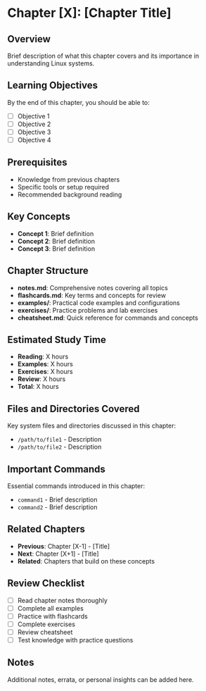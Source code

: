 # Chapter [X]: [Chapter Title]

## Overview
Brief description of what this chapter covers and its importance in understanding Linux systems.

## Learning Objectives
By the end of this chapter, you should be able to:
- [ ] Objective 1
- [ ] Objective 2
- [ ] Objective 3
- [ ] Objective 4

## Prerequisites
- Knowledge from previous chapters
- Specific tools or setup required
- Recommended background reading

## Key Concepts
- **Concept 1**: Brief definition
- **Concept 2**: Brief definition
- **Concept 3**: Brief definition

## Chapter Structure
- **notes.md**: Comprehensive notes covering all topics
- **flashcards.md**: Key terms and concepts for review
- **examples/**: Practical code examples and configurations
- **exercises/**: Practice problems and lab exercises
- **cheatsheet.md**: Quick reference for commands and concepts

## Estimated Study Time
- **Reading**: X hours
- **Examples**: X hours  
- **Exercises**: X hours
- **Review**: X hours
- **Total**: X hours

## Files and Directories Covered
Key system files and directories discussed in this chapter:
- `/path/to/file1` - Description
- `/path/to/file2` - Description

## Important Commands
Essential commands introduced in this chapter:
- `command1` - Brief description
- `command2` - Brief description

## Related Chapters
- **Previous**: Chapter [X-1] - [Title]
- **Next**: Chapter [X+1] - [Title]
- **Related**: Chapters that build on these concepts

## Review Checklist
- [ ] Read chapter notes thoroughly
- [ ] Complete all examples
- [ ] Practice with flashcards
- [ ] Complete exercises
- [ ] Review cheatsheet
- [ ] Test knowledge with practice questions

## Notes
Additional notes, errata, or personal insights can be added here.